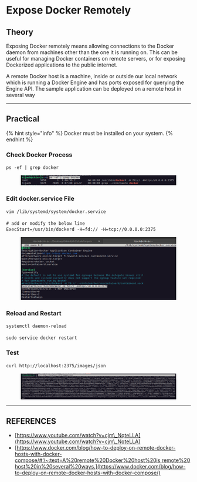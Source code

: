 # Expose Docker Remotely

## Theory

Exposing Docker remotely means allowing connections to the Docker daemon from machines other than the one it is running on. This can be useful for managing Docker containers on remote servers, or for exposing Dockerized applications to the public internet.

A remote Docker host is a machine, inside or outside our local network which is running a Docker Engine and has ports exposed for querying the Engine API. The sample application can be deployed on a remote host in several way



***

## Practical

{% hint style="info" %}
Docker must be installed on your system.
{% endhint %}

### Check Docker Process

```
ps -ef | grep docker
```

<figure><img src="../../.gitbook/assets/image (180).png" alt=""><figcaption></figcaption></figure>

### Edit docker.service File

```
vim /lib/systemd/system/docker.service

# add or modify the below line
ExecStart=/usr/bin/dockerd -H=fd:// -H=tcp://0.0.0.0:2375
```

<figure><img src="../../.gitbook/assets/image (181).png" alt=""><figcaption></figcaption></figure>

### Reload and Restart

```
systemctl daemon-reload

sudo service docker restart
```

### Test

```
curl http://localhost:2375/images/json
```

<figure><img src="../../.gitbook/assets/image (182).png" alt=""><figcaption></figcaption></figure>



***

## REFERENCES

* [https://www.youtube.com/watch?v=cjm\_NqteLLA](https://www.youtube.com/watch?v=cjm\_NqteLLA)
* [https://www.docker.com/blog/how-to-deploy-on-remote-docker-hosts-with-docker-compose/#:\~:text=A%20remote%20Docker%20host%20is,remote%20host%20in%20several%20ways.](https://www.docker.com/blog/how-to-deploy-on-remote-docker-hosts-with-docker-compose/)

